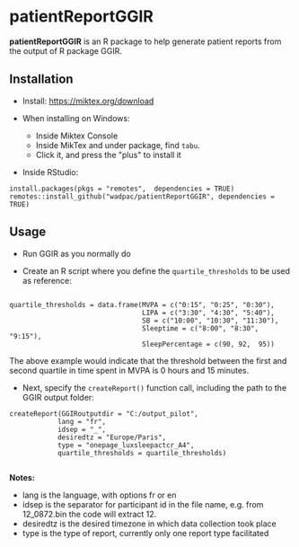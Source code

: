 # patientReportGGIR

**patientReportGGIR** is an R package to help generate patient reports from the output of R package GGIR.

## Installation

- Install: https://miktex.org/download
- When installing on Windows:
  - Inside Miktex Console
  - Inside MikTex and under package, find `tabu`.
  - Click it, and press the "plus" to install it
  
- Inside RStudio:
  
```
install.packages(pkgs = "remotes",  dependencies = TRUE)
remotes::install_github("wadpac/patientReportGGIR", dependencies = TRUE)
```

## Usage

- Run GGIR as you normally do

- Create an R script where you define the `quartile_thresholds` to be used as reference:

```

quartile_thresholds = data.frame(MVPA = c("0:15", "0:25", "0:30"),
                                 LIPA = c("3:30", "4:30", "5:40"),
                                 SB = c("10:00", "10:30", "11:30"),
                                 Sleeptime = c("8:00", "8:30", "9:15"),
                                 SleepPercentage = c(90, 92,  95))
```

The above example would indicate that the threshold between the first and second quartile in time spent
in MVPA is 0 hours and 15 minutes.

- Next, specify the `createReport()` function call, including the path to the GGIR output folder:
```
createReport(GGIRoutputdir = "C:/output_pilot",
            lang = "fr",
            idsep = "_",
            desiredtz = "Europe/Paris",
            type = "onepage_luxsleepactcr_A4",
            quartile_thresholds = quartile_thresholds)
          
```

**Notes:**

- lang is the language, with options fr or en
- idsep is the separator for participant id in the file name, e.g. from 12_0872.bin the code will extract 12.
- desiredtz is the desired timezone in which data collection took place
- type is the type of report, currently only one report type facilitated